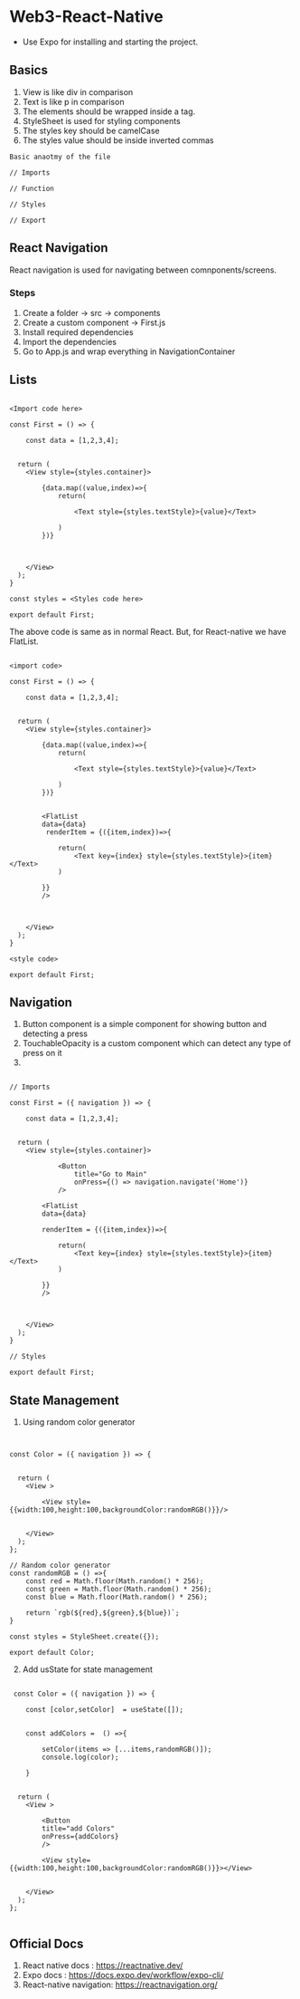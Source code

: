 # Web3-React-Native

* Use Expo for installing and starting the project.

## Basics

1. View is like div in comparison
2. Text is like p in comparison
3. The elements should be wrapped inside a <View> tag.
4. StyleSheet is used for styling components
5. The styles key should be camelCase
6. The styles value should be inside inverted commas  

```
Basic anaotmy of the file

// Imports

// Function

// Styles

// Export

```

## React Navigation

React navigation is used for navigating between comnponents/screens. 

### Steps

1. Create a folder -> src -> components
2. Create a custom component -> First.js
3. Install required dependencies
4. Import the dependencies  
5. Go to App.js and wrap everything in NavigationContainer  
  
## Lists  
  
```
  
<Import code here>

const First = () => {

    const data = [1,2,3,4];


  return (
    <View style={styles.container}>

        {data.map((value,index)=>{
            return(

                <Text style={styles.textStyle}>{value}</Text>

            )
        })}

      
      
    </View>
  );
}

const styles = <Styles code here>

export default First;

  ```

The above code is same as in normal React. But, for React-native we have FlatList.
  
```
  
<import code>

const First = () => {

    const data = [1,2,3,4];


  return (
    <View style={styles.container}>

        {data.map((value,index)=>{
            return(

                <Text style={styles.textStyle}>{value}</Text>

            )
        })}


        <FlatList
        data={data}
         renderItem = {({item,index})=>{

            return(
                <Text key={index} style={styles.textStyle}>{item}</Text>
            )

        }}
        />

      
      
    </View>
  );
}

<style code>

export default First;

```
  
## Navigation
  
1. Button component is a simple component for showing button and detecting a press
2. TouchableOpacity is a custom component which can detect any type of press on it
3. 
  
```
  
// Imports

const First = ({ navigation }) => {

    const data = [1,2,3,4];


  return (
    <View style={styles.container}>

            <Button
                title="Go to Main"
                onPress={() => navigation.navigate('Home')}
            />

        <FlatList
        data={data}

        renderItem = {({item,index})=>{

            return(
                <Text key={index} style={styles.textStyle}>{item}</Text>
            )

        }}
        />

      
      
    </View>
  );
}

// Styles

export default First;

```
              
## State Management
              
1. Using random color generator 
              
```


const Color = ({ navigation }) => {


  return (
    <View >

        <View style={{width:100,height:100,backgroundColor:randomRGB()}}/>     
      
      
    </View>
  );
};

// Random color generator
const randomRGB = () =>{
    const red = Math.floor(Math.random() * 256);
    const green = Math.floor(Math.random() * 256);
    const blue = Math.floor(Math.random() * 256);

    return `rgb(${red},${green},${blue})`;
}

const styles = StyleSheet.create({});

export default Color;

```
              
2. Add usState for state management
              
```
              
 const Color = ({ navigation }) => {

    const [color,setColor]  = useState([]);


    const addColors =  () =>{

        setColor(items => [...items,randomRGB()]);
        console.log(color);

    }


  return (
    <View >

        <Button
        title="add Colors"
        onPress={addColors}
        />

        <View style={{width:100,height:100,backgroundColor:randomRGB()}}></View>     
      
      
    </View>
  );
};             
              
```              
              

## Official Docs
1. React native docs : https://reactnative.dev/
2. Expo docs : https://docs.expo.dev/workflow/expo-cli/
3. React-native navigation: https://reactnavigation.org/  
